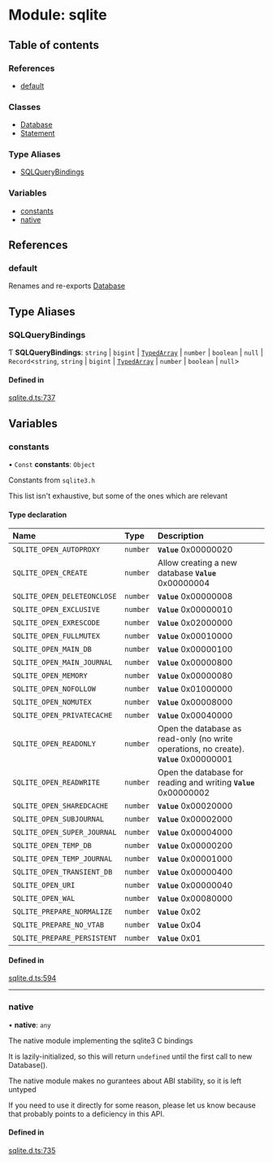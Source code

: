 # Module: sqlite

## Table of contents

### References

- [default](sqlite.md#default)

### Classes

- [Database](../classes/sqlite.Database.md)
- [Statement](../classes/sqlite.Statement.md)

### Type Aliases

- [SQLQueryBindings](sqlite.md#sqlquerybindings)

### Variables

- [constants](sqlite.md#constants)
- [native](sqlite.md#native)

## References

### default

Renames and re-exports [Database](../classes/sqlite.Database.md)

## Type Aliases

### SQLQueryBindings

Ƭ **SQLQueryBindings**: `string` \| `bigint` \| [`TypedArray`](bun.md#typedarray) \| `number` \| `boolean` \| ``null`` \| `Record`<`string`, `string` \| `bigint` \| [`TypedArray`](bun.md#typedarray) \| `number` \| `boolean` \| ``null``\>

#### Defined in

[sqlite.d.ts:737](https://github.com/goodcodedev/bun-types/blob/8bd1b3a/sqlite.d.ts#L737)

## Variables

### constants

• `Const` **constants**: `Object`

Constants from `sqlite3.h`

This list isn't exhaustive, but some of the ones which are relevant

#### Type declaration

| Name | Type | Description |
| :------ | :------ | :------ |
| `SQLITE_OPEN_AUTOPROXY` | `number` | **`Value`**  0x00000020 |
| `SQLITE_OPEN_CREATE` | `number` | Allow creating a new database  **`Value`**  0x00000004 |
| `SQLITE_OPEN_DELETEONCLOSE` | `number` | **`Value`**  0x00000008 |
| `SQLITE_OPEN_EXCLUSIVE` | `number` | **`Value`**  0x00000010 |
| `SQLITE_OPEN_EXRESCODE` | `number` | **`Value`**  0x02000000 |
| `SQLITE_OPEN_FULLMUTEX` | `number` | **`Value`**  0x00010000 |
| `SQLITE_OPEN_MAIN_DB` | `number` | **`Value`**  0x00000100 |
| `SQLITE_OPEN_MAIN_JOURNAL` | `number` | **`Value`**  0x00000800 |
| `SQLITE_OPEN_MEMORY` | `number` | **`Value`**  0x00000080 |
| `SQLITE_OPEN_NOFOLLOW` | `number` | **`Value`**  0x01000000 |
| `SQLITE_OPEN_NOMUTEX` | `number` | **`Value`**  0x00008000 |
| `SQLITE_OPEN_PRIVATECACHE` | `number` | **`Value`**  0x00040000 |
| `SQLITE_OPEN_READONLY` | `number` | Open the database as read-only (no write operations, no create).  **`Value`**  0x00000001 |
| `SQLITE_OPEN_READWRITE` | `number` | Open the database for reading and writing  **`Value`**  0x00000002 |
| `SQLITE_OPEN_SHAREDCACHE` | `number` | **`Value`**  0x00020000 |
| `SQLITE_OPEN_SUBJOURNAL` | `number` | **`Value`**  0x00002000 |
| `SQLITE_OPEN_SUPER_JOURNAL` | `number` | **`Value`**  0x00004000 |
| `SQLITE_OPEN_TEMP_DB` | `number` | **`Value`**  0x00000200 |
| `SQLITE_OPEN_TEMP_JOURNAL` | `number` | **`Value`**  0x00001000 |
| `SQLITE_OPEN_TRANSIENT_DB` | `number` | **`Value`**  0x00000400 |
| `SQLITE_OPEN_URI` | `number` | **`Value`**  0x00000040 |
| `SQLITE_OPEN_WAL` | `number` | **`Value`**  0x00080000 |
| `SQLITE_PREPARE_NORMALIZE` | `number` | **`Value`**  0x02 |
| `SQLITE_PREPARE_NO_VTAB` | `number` | **`Value`**  0x04 |
| `SQLITE_PREPARE_PERSISTENT` | `number` | **`Value`**  0x01 |

#### Defined in

[sqlite.d.ts:594](https://github.com/goodcodedev/bun-types/blob/8bd1b3a/sqlite.d.ts#L594)

___

### native

• **native**: `any`

The native module implementing the sqlite3 C bindings

It is lazily-initialized, so this will return `undefined` until the first
call to new Database().

The native module makes no gurantees about ABI stability, so it is left
untyped

If you need to use it directly for some reason, please let us know because
that probably points to a deficiency in this API.

#### Defined in

[sqlite.d.ts:735](https://github.com/goodcodedev/bun-types/blob/8bd1b3a/sqlite.d.ts#L735)

